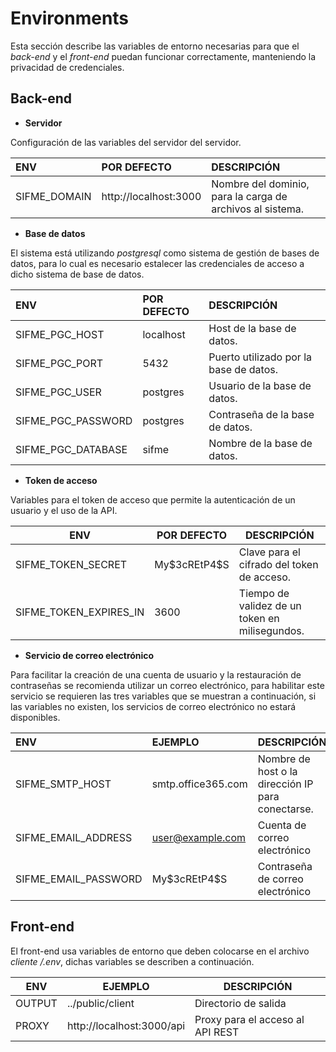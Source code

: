 # Environments

Esta sección describe las variables de entorno necesarias para que  el *back-end* y el *front-end*  puedan funcionar correctamente, manteniendo la privacidad de credenciales.



## Back-end

* **Servidor**

Configuración de las variables del servidor del servidor.

| ENV          | POR DEFECTO           | DESCRIPCIÓN                                               |
| :----------- | :-------------------- | :-------------------------------------------------------- |
| SIFME_DOMAIN | http://localhost:3000 | Nombre del dominio, para la carga de archivos al sistema. |



* **Base de datos**

El sistema está utilizando *postgresql* como sistema de gestión de bases de datos, para lo cual es necesario estalecer las credenciales de acceso a dicho sistema de base de datos.

| ENV                | POR DEFECTO | DESCRIPCIÓN                            |
| :----------------- | :---------- | :------------------------------------- |
| SIFME_PGC_HOST     | localhost   | Host de la base de datos.              |
| SIFME_PGC_PORT     | 5432        | Puerto utilizado por la base de datos. |
| SIFME_PGC_USER     | postgres    | Usuario de la base de datos.           |
| SIFME_PGC_PASSWORD | postgres    | Contraseña de la base de datos.        |
| SIFME_PGC_DATABASE | sifme       | Nombre de la base de datos.            |



* **Token de acceso**

Variables para el token de acceso que permite la autenticación de un usuario y el uso de la API.

| ENV                    | POR DEFECTO    | DESCRIPCIÓN                                    |
| ---------------------- | -------------- | ---------------------------------------------- |
| SIFME_TOKEN_SECRET     | My\$3cREtP4\$S | Clave para el cifrado del token de acceso.     |
| SIFME_TOKEN_EXPIRES_IN | 3600           | Tiempo de validez de un token en milisegundos. |



* **Servicio de correo electrónico**

Para facilitar la creación de una cuenta de usuario y la restauración de contraseñas se recomienda utilizar un correo electrónico, para habilitar este servicio se requieren las tres variables que se muestran a continuación, si las variables no existen, los servicios de correo electrónico no estará disponibles.

| ENV                  | EJEMPLO            | DESCRIPCIÓN                                       |
| :------------------- | :----------------- | :------------------------------------------------ |
| SIFME_SMTP_HOST      | smtp.office365.com | Nombre de host o la dirección IP para conectarse. |
| SIFME_EMAIL_ADDRESS  | user@example.com   | Cuenta de correo electrónico                      |
| SIFME_EMAIL_PASSWORD | My\$3cREtP4\$S     | Contraseña de correo electrónico                  |





## Front-end

El front-end usa variables de entorno que deben colocarse en el archivo *cliente /.env*, dichas variables se describen a continuación.

| ENV    | EJEMPLO                   | DESCRIPCIÓN                      |
| ------ | ------------------------- | -------------------------------- |
| OUTPUT | ../public/client          | Directorio de salida             |
| PROXY  | http://localhost:3000/api | Proxy para el acceso al API REST |

